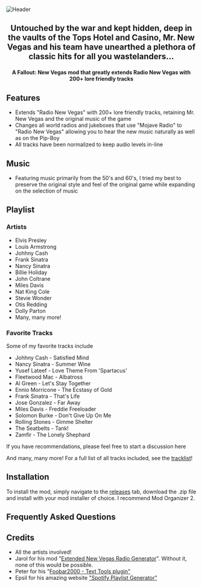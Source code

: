 
![Header](https://user-images.githubusercontent.com/22448079/172046419-7f3e8c9d-9060-42ec-94e8-737bc0ce2bce.png)

<h2 align="center">
  <p>Untouched by the war and kept hidden, deep in the vaults of the Tops Hotel and Casino, Mr. New Vegas and his team have unearthed a plethora of classic hits for all you wastelanders...</p>
</h2>

<h4 align="center">
  <p>A Fallout: New Vegas mod that greatly extends Radio New Vegas with 200+ lore friendly tracks</p>
</h4>

## **Features**
- Extends "Radio New Vegas" with 200+ lore friendly tracks, retaining Mr. New Vegas and the original music of the game
-  Changes all world radios and jukeboxes that use "Mojave Radio" to "Radio New Vegas" allowing you to hear the new music naturally as well as on the Pip-Boy
- All tracks have been normalized to keep audio levels in-line 

## **Music**
- Featuring music primarily from the 50's and 60's, I tried my best to preserve the original style and feel of the original game while expanding on the selection of music 

## **Playlist**

### **Artists**
- Elvis Presley
- Louis Armstrong
- Johhny Cash
- Frank Sinatra
- Nancy Sinatra
- Billie Holiday
- John Coltrane
- Miles Davis
- Nat King Cole
- Stevie Wonder
- Otis Redding
- Dolly Parton
- Many, many more!

### **Favorite Tracks**
Some of my favorite tracks include

- Johhny Cash - Satisfied Mind
- Nancy Sinatra - Summer Wine
- Yusef Lateef - Love Theme From 'Spartacus'
- Fleetwood Mac - Albatross
- Al Green - Let's Stay Together
- Ennio Morricone - The Ecstasy of Gold
- Frank Sinatra - That's Life
- Jose Gonzalez - Far Away
- Miles Davis - Freddie Freeloader
- Solomon Burke - Don't Give Up On Me
- Rolling Stones - Gimme Shelter
- The Seatbelts - Tank!
- Zamfir - The Lonely Shephard

If you have recommendations, please feel free to start a discussion here

And many, many more! For a full list of all tracks included, see the [tracklist](TRACKLIST.md)!
  
## **Installation**
To install the mod, simply navigate to the [releases]() tab, download the .zip file and install with your mod installer of choice. I recommend Mod Organizer 2.

## **Frequently Asked Questions**

## **Credits**
- All the artists involved!
- Jarol for his mod "[Extended New Vegas Radio Generator](https://www.nexusmods.com/newvegas/mods/36835?tab=description)". Without it, none of this would be possible.
- Peter for his "[Foobar2000 - Text Tools plugin"](https://www.foobar2000.org/components/view/foo_texttools)
- Epsil for his amazing website ["Spotify Playlist Generator"](https://epsil.github.io/spotgen/)